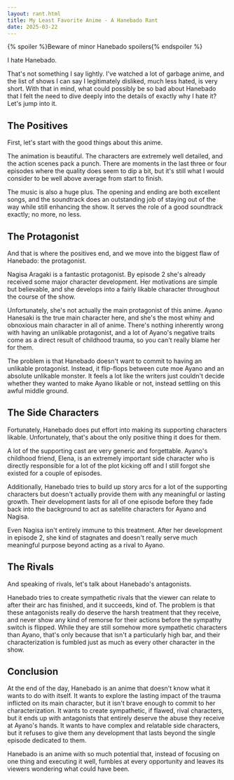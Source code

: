```yaml
---
layout: rant.html
title: My Least Favorite Anime - A Hanebado Rant
date: 2025-03-22
---
```


{% spoiler %}Beware of minor Hanebado spoilers{% endspoiler %}

I hate Hanebado.

That's not something I say lightly. I've watched a lot of garbage anime, and the list of shows I can say I legitimately disliked, much less hated, is very short. With that in mind, what could possibly be so bad about Hanebado that I felt the need to dive deeply into the details of exactly why I hate it? Let's jump into it.
<!-- more -->

## The Positives

First, let's start with the good things about this anime.

The animation is beautiful. The characters are extremely well detailed, and the action scenes pack a punch. There are moments in the last three or four episodes where the quality does seem to dip a bit, but it's still what I would consider to be well above average from start to finish.

The music is also a huge plus. The opening and ending are both excellent songs, and the soundtrack does an outstanding job of staying out of the way while still enhancing the show. It serves the role of a good soundtrack exactly; no more, no less.

## The Protagonist

And that is where the positives end, and we move into the biggest flaw of Hanebado: the protagonist.

Nagisa Aragaki is a fantastic protagonist. By episode 2 she's already received some major character development. Her motivations are simple but believable, and she develops into a fairly likable character throughout the course of the show.

Unfortunately, she's not actually the main protagonist of this anime. Ayano Hanesaki is the true main character here, and she's the most whiny and obnoxious main character in all of anime. There's nothing inherently wrong with having an unlikable protagonist, and a lot of Ayano's negative traits come as a direct result of childhood trauma, so you can't really blame her for them.

The problem is that Hanebado doesn't want to commit to having an unlikable protagonist. Instead, it flip-flops between cute moe Ayano and an absolute unlikable monster. It feels a lot like the writers just couldn't decide whether they wanted to make Ayano likable or not, instead settling on this awful middle ground.

## The Side Characters

Fortunately, Hanebado does put effort into making its supporting characters likable. Unfortunately, that's about the only positive thing it does for them.

A lot of the supporting cast are very generic and forgettable. Ayano's childhood friend, Elena, is an extremely important side character who is directly responsible for a lot of the plot kicking off and I still forgot she existed for a couple of episodes.

Additionally, Hanebado tries to build up story arcs for a lot of the supporting characters but doesn't actually provide them with any meaningful or lasting growth. Their development lasts for all of one episode before they fade back into the background to act as satellite characters for Ayano and Nagisa.

Even Nagisa isn't entirely immune to this treatment. After her development in episode 2, she kind of stagnates and doesn't really serve much meaningful purpose beyond acting as a rival to Ayano.

## The Rivals

And speaking of rivals, let's talk about Hanebado's antagonists.

Hanebado tries to create sympathetic rivals that the viewer can relate to after their arc has finished, and it succeeds, kind of. The problem is that these antagonists really do deserve the harsh treatment that they receive, and never show any kind of remorse for their actions before the sympathy switch is flipped. While they are still somehow more sympathetic characters than Ayano, that's only because that isn't a particularly high bar, and their characterization is fumbled just as much as every other character in the show.

## Conclusion

At the end of the day, Hanebado is an anime that doesn't know what it wants to do with itself. It wants to explore the lasting impact of the trauma inflicted on its main character, but it isn't brave enough to commit to her characterization. It wants to create sympathetic, if flawed, rival characters, but it ends up with antagonists that entirely deserve the abuse they receive at Ayano's hands. It wants to have complex and relatable side characters, but it refuses to give them any development that lasts beyond the single episode dedicated to them.

Hanebado is an anime with so much potential that, instead of focusing on one thing and executing it well, fumbles at every opportunity and leaves its viewers wondering what could have been.